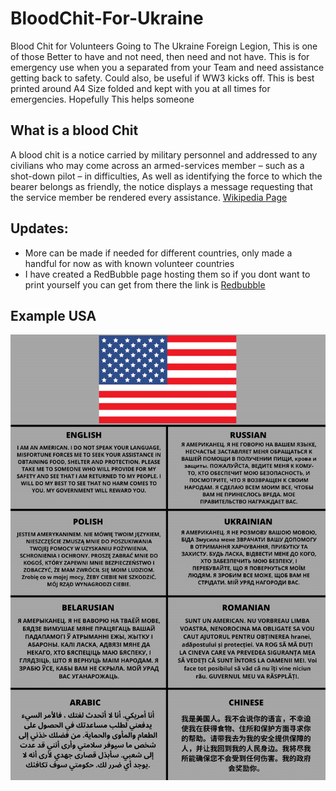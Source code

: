 # BloodChit-For-Ukraine
Blood Chit for Volunteers Going to The Ukraine Foreign Legion, This is one of those Better to have and not need, then need and not have. This is for emergency use when you a separated from your Team and need assistance getting back to safety. Could also, be useful if WW3 kicks off. This is best printed around A4 Size folded and kept with you at all times for emergencies. Hopefully This helps someone

## What is a blood Chit
A blood chit is a notice carried by military personnel and addressed to any civilians who may come across an armed-services member – such as a shot-down pilot – in difficulties, As well as identifying the force to which the bearer belongs as friendly, the notice displays a message requesting that the service member be rendered every assistance. [Wikipedia Page](https://en.wikipedia.org/wiki/Blood_chit)

## Updates:
- More can be made if needed for different countries, only made a handful for now as with known volunteer countries
- I have created a RedBubble page hosting them so if you dont want to print yourself you can get from there the link is [Redbubble](https://www.redbubble.com/people/CyberViking/)

## Example USA
![US Blood Chit](https://github.com/TheCyberViking/BloodChit-For-Ukraine/blob/main/USA.png)
